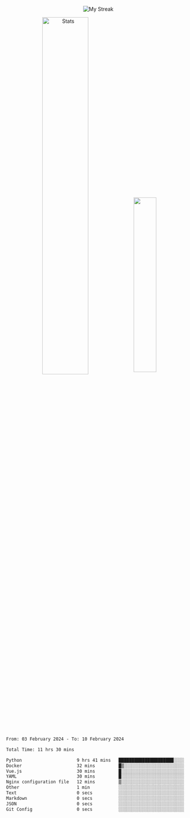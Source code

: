 <p align="center">
<picture>
  <source media="(prefers-color-scheme: dark)" srcset="http://github-readme-streak-stats.herokuapp.com?user=semolik&theme=dark&hide_border=true&background=DD272700">
  <img alt="My Streak" src="http://github-readme-streak-stats.herokuapp.com?user=semolik&hide_border=true">
</picture>
</p>
<div align="center">
  <picture>
    <source media="(prefers-color-scheme: dark)" srcset="https://github-readme-stats.vercel.app/api?username=semolik&show_icons=true&bg_color=DD272700&hide_border=true&theme=dark">
        <img alt="Stats" src="https://github-readme-stats.vercel.app/api?username=semolik&show_icons=true&bg_color=DD272700&hide_border=true" width="50%" >
  </picture>
  <sup>
  <picture>
  <source media="(prefers-color-scheme: dark)" srcset="https://github-readme-stats.vercel.app/api/top-langs/?username=semolik&layout=compact&hide_border=true&bg_color=DD272700&theme=dark">
  <img src="https://github-readme-stats.vercel.app/api/top-langs/?username=semolik&layout=compact&hide_border=true" width="35%" />
  </picture>
  </sup>
</div>
<!--START_SECTION:waka-->

```txt
From: 03 February 2024 - To: 10 February 2024

Total Time: 11 hrs 30 mins

Python                     9 hrs 41 mins   █████████████████████░░░░   84.20 %
Docker                     32 mins         █▒░░░░░░░░░░░░░░░░░░░░░░░   04.74 %
Vue.js                     30 mins         █░░░░░░░░░░░░░░░░░░░░░░░░   04.47 %
YAML                       30 mins         █░░░░░░░░░░░░░░░░░░░░░░░░   04.45 %
Nginx configuration file   12 mins         ▒░░░░░░░░░░░░░░░░░░░░░░░░   01.83 %
Other                      1 min           ░░░░░░░░░░░░░░░░░░░░░░░░░   00.22 %
Text                       0 secs          ░░░░░░░░░░░░░░░░░░░░░░░░░   00.08 %
Markdown                   0 secs          ░░░░░░░░░░░░░░░░░░░░░░░░░   00.01 %
JSON                       0 secs          ░░░░░░░░░░░░░░░░░░░░░░░░░   00.01 %
Git Config                 0 secs          ░░░░░░░░░░░░░░░░░░░░░░░░░   00.01 %
```

<!--END_SECTION:waka-->

